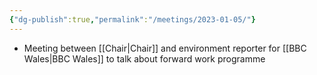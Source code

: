 ```yaml
---
{"dg-publish":true,"permalink":"/meetings/2023-01-05/"}
---
```



- Meeting between [[Chair\|Chair]] and environment reporter for [[BBC Wales\|BBC Wales]] to talk about forward work programme
